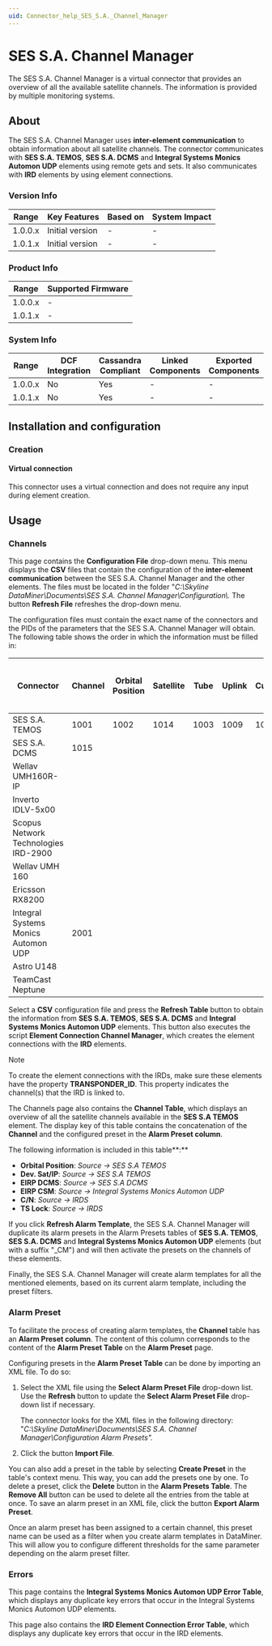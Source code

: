 ```yaml
---
uid: Connector_help_SES_S.A._Channel_Manager
---
```


# SES S.A. Channel Manager

The SES S.A. Channel Manager is a virtual connector that provides an overview of all the available satellite channels. The information is provided by multiple monitoring systems.

## About

The SES S.A. Channel Manager uses **inter-element communication** to obtain information about all satellite channels. The connector communicates with **SES S.A. TEMOS**, **SES S.A. DCMS** and **Integral Systems Monics Automon UDP** elements using remote gets and sets. It also communicates with **IRD** elements by using element connections.

### Version Info

| Range   | Key Features    | Based on | System Impact |
|---------|-----------------|----------|---------------|
| 1.0.0.x | Initial version | -        | -             |
| 1.0.1.x | Initial version | -        | -             |

### Product Info

| Range     | Supported Firmware     |
|-----------|------------------------|
| 1.0.0.x   | -                      |
| 1.0.1.x   | -                      |

### System Info

| Range     | DCF Integration     | Cassandra Compliant     | Linked Components     | Exported Components     |
|-----------|---------------------|-------------------------|-----------------------|-------------------------|
| 1.0.0.x   | No                  | Yes                     | -                     | -                       |
| 1.0.1.x   | No                  | Yes                     | -                     | -                       |

## Installation and configuration

### Creation

#### Virtual connection

This connector uses a virtual connection and does not require any input during element creation.

## Usage

### Channels

This page contains the **Configuration File** drop-down menu. This menu displays the **CSV** files that contain the configuration of the **inter-element communication** between the SES S.A. Channel Manager and the other elements. The files must be located in the folder "*C:\Skyline DataMiner\Documents\SES S.A. Channel Manager\Configuration\\.* The button **Refresh File** refreshes the drop-down menu.

The configuration files must contain the exact name of the connectors and the PIDs of the parameters that the SES S.A. Channel Manager will obtain. The following table shows the order in which the information must be filled in:

| Connector | Channel | Orbital Position | Satellite | Tube | Uplink | Customer | Deviation | ULF | ULPol | DLF | DLFPol | ChainUplink | Modulation | DCMS Name | DCMS Channel Key | EIRP DCMS | EIRP CSM | C/N | Eb/No | TsLock | Monics CM Updates | Time Since Last EIRP Update | Last Modified EIRP | Time since last update |
|--|--|--|--|--|--|--|--|--|--|--|--|--|--|--|--|--|--|--|--|--|--|--|--|--|
| SES S.A. TEMOS                       | 1001 | 1002 | 1014 | 1003 | 1009 | 1012 | 1026 | 1005 | 1006 | 1007 | 1008 | 1010 | 1013 | 1030 | 1031 |  |  |  |  |  |  |  |  |  |
| SES S.A. DCMS                        | 1015 |  |  |  |  |  |  |  |  |  |  |  |  |  |  | 1008 |  |       |       | 100 |    | 1016 | 1010 |  |
| Wellav UMH160R-IP                    |      |  |  |  |  |  |  |  |  |  |  |  |  |  |  |  |      | 102   |       | 100   |  |  |  |  |
| Inverto IDLV-5x00                    |      |  |  |  |  |  |  |  |  |  |  |  |  |  |  |  |      | 107   | 108   |       |  |  |  |  |
| Scopus Network Technologies IRD-2900 |      |  |  |  |  |  |  |  |  |  |  |  |  |  |  |  |      | 861   | 80    | 203   |  |  |  |  |
| Wellav UMH 160                       |      |  |  |  |  |  |  |  |  |  |  |  |  |  |  |  |      |208    |       | 62    |      |  |  |  |
| Ericsson RX8200                      |      |  |  |  |  |  |  |  |  |  |  |  |  |  |  |  |      | 75    |       |       |      |  |  |  |
| Integral Systems Monics Automon UDP  | 2001 |  |  |  |  |  |  |  |  |  |  |  |  |  |  |  | 2011 |       |       |       | 2021 |  |  | 2022 |
| Astro U148                           |      |  |  |  |  |  |  |  |  |  |  |  |  |  |  |  |      | 11106 | 11118 | 11102 |      |  |  |  |
| TeamCast Neptune                     |      |  |  |  |  |  |  |  |  |  |  |  |  |  |  |  |      | 2002  |       | 1507  |      |  |  |  |

Select a **CSV** configuration file and press the **Refresh Table** button to obtain the information from **SES S.A. TEMOS**, **SES S.A. DCMS** and **Integral Systems Monics Automon UDP** elements. This button also executes the script **Element Connection Channel Manager**, which creates the element connections with the **IRD** elements.

> [!NOTE]
> To create the element connections with the IRDs, make sure these elements have the property **TRANSPONDER_ID**. This property indicates the channel(s) that the IRD is linked to.

The Channels page also contains the **Channel Table**, which displays an overview of all the satellite channels available in the **SES S.A TEMOS** element. The display key of this table contains the concatenation of the **Channel** and the configured preset in the **Alarm Preset column**.

The following information is included in this table**:**

- **Orbital Position**: *Source -\> SES S.A TEMOS*
- **Dev. Sat/IP**: *Source -\> SES S.A TEMOS*
- **EIRP DCMS**: *Source -\> SES S.A DCMS*
- **EIRP CSM**: *Source -\> Integral Systems Monics Automon UDP*
- **C/N**: *Source -\> IRDS*
- **TS Lock**: *Source -\> IRDS*

If you click **Refresh Alarm Template**, the SES S.A. Channel Manager will duplicate its alarm presets in the Alarm Presets tables of **SES S.A. TEMOS**, **SES S.A. DCMS** and **Integral Systems Monics Automon UDP** elements (but with a suffix "\_CM") and will then activate the presets on the channels of these elements.

Finally, the SES S.A. Channel Manager will create alarm templates for all the mentioned elements, based on its current alarm template, including the preset filters.

### Alarm Preset

To facilitate the process of creating alarm templates, the **Channel** table has an **Alarm Preset column**. The content of this column corresponds to the content of the **Alarm Preset Table** on the **Alarm Preset** page.

Configuring presets in the **Alarm Preset Table** can be done by importing an XML file. To do so:

1. Select the XML file using the **Select Alarm Preset File** drop-down list. Use the **Refresh** button to update the **Select Alarm Preset File** drop-down list if necessary.

   The connector looks for the XML files in the following directory: "*C:\Skyline DataMiner\Documents\SES S.A. Channel Manager\Configuration Alarm Presets".*

1. Click the button **Import File**.

You can also add a preset in the table by selecting **Create Preset** in the table's context menu. This way, you can add the presets one by one. To delete a preset, click the **Delete** button in the **Alarm Presets Table**. The **Remove All** button can be used to delete all the entries from the table at once. To save an alarm preset in an XML file, click the button **Export Alarm Preset**.

Once an alarm preset has been assigned to a certain channel, this preset name can be used as a filter when you create alarm templates in DataMiner. This will allow you to configure different thresholds for the same parameter depending on the alarm preset filter.

### Errors

This page contains the **Integral Systems Monics Automon UDP Error Table**, which displays any duplicate key errors that occur in the Integral Systems Monics Automon UDP elements.

This page also contains the **IRD Element Connection Error Table**, which displays any duplicate key errors that occur in the IRD elements.
